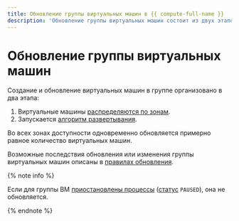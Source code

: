 ```yaml
---
title: Обновление группы виртуальных машин в {{ compute-full-name }}
description: 'Обновление группы виртуальных машин состоит из двух этапов: сначала ВМ распределяются по зонам, а после запускается алгоритм развертывания.'
---
```


# Обновление группы виртуальных машин


Создание и обновление виртуальных машин в группе организовано в два этапа:
1. Виртуальные машины [распределяются по зонам](./zones.md).
1. Запускается [алгоритм развертывания](./deploy.md).

Во всех зонах доступности одновременно обновляется примерно равное количество виртуальных машин. 

Возможные последствия обновления или изменения группы виртуальных машин описаны в [правилах обновления](instance.md).

{% note info %}

Если для группы ВМ [приостановлены процессы](../stopping-pausing.md) ([статус](../statuses.md#group-statuses) `PAUSED`), она не обновляется.

{% endnote %} 